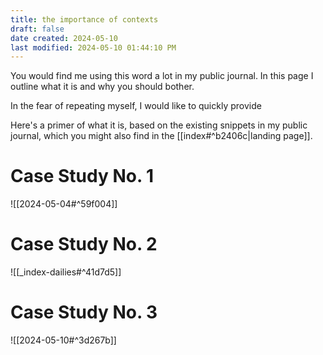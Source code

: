 ```yaml
---
title: the importance of contexts
draft: false
date created: 2024-05-10
last modified: 2024-05-10 01:44:10 PM
---
```


You would find me using this word a lot in my public journal. In this page I outline what it is and why you should bother.

In the fear of repeating myself, I would like to quickly provide 

Here's a primer of what it is, based on the existing snippets in my public journal, which you might also find in the [[index#^b2406c|landing page]].

# Case Study No. 1 
![[2024-05-04#^59f004]]

# Case Study No. 2

![[_index-dailies#^41d7d5]]

# Case Study No. 3

![[2024-05-10#^3d267b]]